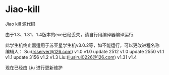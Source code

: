 # Jiao-kill
Jiao kill 源代码

由于1.3、1.31、1.4版本的exe已经丢失，请自行用编译器编译运行

此学生机终止器适用于苏亚星学生机v3.0.2等，如不能运行，可以更改进程名称
编辑人：
Su:(rsserver@126.com)
  v1.0
  v1.0 update 2512
  v1.0 update 2550
  v1.1
  v1.1 update 3156
  v1.2
  v1.3
Liu:(liusirui0226@126.com)
  v1.31
  v1.4

现在已经由 Liu 进行更新维护
